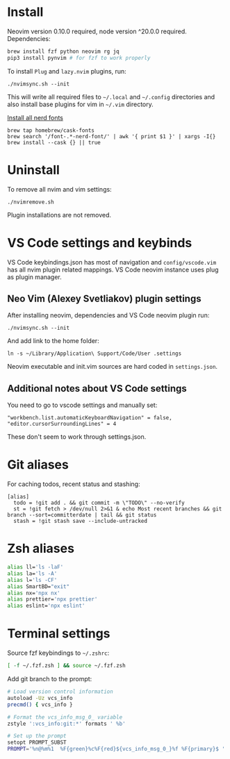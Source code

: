 # Install

Neovim version 0.10.0 required, node version ^20.0.0 required. Dependencies:

```bash
brew install fzf python neovim rg jq
pip3 install pynvim # for fzf to work properly
```

To install `Plug` and `lazy.nvim` plugins, run:

`./nvimsync.sh --init`

This will write all required files to `~/.local` and `~/.config` directories and also install base plugins for vim in `~/.vim` directory.

[Install all nerd fonts](https://gist.github.com/davidteren/898f2dcccd42d9f8680ec69a3a5d350e)

```
brew tap homebrew/cask-fonts
brew search '/font-.*-nerd-font/' | awk '{ print $1 }' | xargs -I{} brew install --cask {} || true
```

# Uninstall

To remove all nvim and vim settings:

`./nvimremove.sh`

Plugin installations are not removed.

# VS Code settings and keybinds

VS Code keybindings.json has most of navigation and `config/vscode.vim` has all nvim plugin related mappings. VS Code neovim instance uses plug as plugin manager.

## Neo Vim (Alexey Svetliakov) plugin settings

After installing neovim, dependencies and VS Code neovim plugin run:

`./nvimsync.sh --init`

And add link to the home folder:

`ln -s ~/Library/Application\ Support/Code/User .settings`

Neovim executable and init.vim sources are hard coded in `settings.json`.

## Additional notes about VS Code settings

You need to go to vscode settings and manually set:

```
"workbench.list.automaticKeyboardNavigation" = false,
"editor.cursorSurroundingLines" = 4
```

These don't seem to work through settings.json.

# Git aliases

For caching todos, recent status and stashing:

```.gitconfig
[alias]
  todo = !git add . && git commit -m \"TODO\" --no-verify
  st = !git fetch > /dev/null 2>&1 & echo Most recent branches && git branch --sort=committerdate | tail && git status
  stash = !git stash save --include-untracked
```

# Zsh aliases

```bash
alias ll='ls -laF'
alias la='ls -A'
alias l='ls -CF'
alias SmartBD="exit"
alias nx='npx nx'
alias prettier='npx prettier'
alias eslint='npx eslint'
```

# Terminal settings

Source fzf keybindings to `~/.zshrc`:

```bash
[ -f ~/.fzf.zsh ] && source ~/.fzf.zsh
```

Add git branch to the prompt:

```bash
# Load version control information
autoload -Uz vcs_info
precmd() { vcs_info }

# Format the vcs_info_msg_0_ variable
zstyle ':vcs_info:git:*' formats ' %b'

# Set up the prompt
setopt PROMPT_SUBST
PROMPT='%n@%m%1  %F{green}%c%F{red}${vcs_info_msg_0_}%f %F{primary}$ '
```

